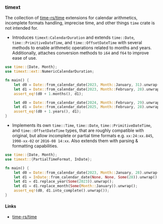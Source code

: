 ### timext

The collection of [time-rs/time](https://github.com/time-rs/time/) extensions
for calendar arithmetics, incomplete formats handling, imprecise time, and other
things `time` crate is not intended for.

- Introduces `timext:CalendarDuration` and extends `time::Date`,
  `time::PrimitiveDateTime`, and `time::OffsetDateTime` with several methods to
  enable arithmetic operations related to months and years. Additionally,
  attaches conversion methods to `i64` and `f64` to improve ease of use.

```rust
use time::{Date, Month};
use timext::ext::NumericCalendarDuration;

fn main() {
    let d0 = Date::from_calendar_date(2023, Month::January, 31).unwrap();
    let d1 = Date::from_calendar_date(2023, Month::February, 28).unwrap();
    assert_eq!(d0 + 1.months(), d1);

    let d0 = Date::from_calendar_date(2024, Month::February, 29).unwrap();
    let d1 = Date::from_calendar_date(2025, Month::February, 28).unwrap();
    assert_eq!(d0 + 1.years(), d1);
}
```

- Implements its own `time::Time`, `time::Date`, `time::PrimitiveDateTime`, and
  `time::OffsetDateTime` types, that are roughly compatible with original, but
  allow incomplete or partial time formats e.g. `xx:24:xx.845`, `1998-xx-02` or
  `2016-08 14:xx`. Also extends them with parsing & formatting capabilities.

```rust
use time::{Date, Month};
use timext::{PartialTimeFormat, InDate};

fn main() {
    let d0 = Date::from_calendar_date(2023, Month::January, 28).unwrap();
    let d1 = InDate::from_calendar_date(None, None, Some(28)).unwrap();
    let d1 = d1.replace_year(Some(2023)).unwrap();
    let d1 = d1.replace_month(Some(Month::January)).unwrap();
    assert_eq!(d0, d1.into_complete().unwrap());
}
```

#### Links

- [time-rs/time](https://github.com/time-rs/time/)
